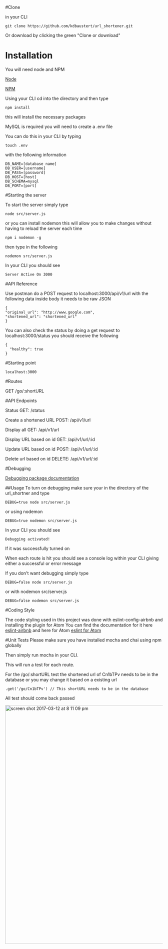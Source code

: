 #Clone

in your CLI

```
git clone https://github.com/kdbaustert/url_shortener.git
```

Or download by clicking the green "Clone or download"

# Installation

You will need node and NPM

[Node](https://nodejs.org/en/)

[NPM](https://www.npmjs.com/)

Using your CLI cd into the directory and then type

```
npm install
```
this will install the necessary packages

MySQL is required you will need to create a .env file

You can do this in your CLI by typing

```
touch .env
```

with the following information

```
DB_NAME=[database name]
DB_USER=[username]
DB_PASS=[password]
DB_HOST=[host]
DB_SCHEMA=mysql
DB_PORT=[port]
```

#Starting the server

To start the server simply type

```
node src/server.js
```

or you can install nodemon this will allow you to make changes without having to reload the server each time

```
npm i nodemon -g
```

then type in the following

```
nodemon src/server.js
```

In your CLI you should see

```
Server Active On 3000
```

#API Reference

Use postman do a POST request to localhost:3000/api/v1/url with the following data inside body it needs to be raw JSON

```
{
"original_url": "http://www.google.com",
"shortened_url": "shortened_url"
}
```

You can also check the status by doing a get request to localhost:3000/status you should receive the following

```
{
  "healthy": true
}
```

#Starting point

```
localhost:3000
```

#Routes

GET /go/:shortURL

#API Endpoints

Status
GET: /status

Create a shortened URL POST: /api/v1/url

Display all GET: /api/v1/url

Display URL based on id GET: /api/v1/url/:id

Update URL based on id POST: /api/v1/url/:id

Delete url based on id DELETE: /api/v1/url/:id

#Debugging

[Debugging package documentation](https://github.com/kdbaustert/Utility-Tool)

##Usage
To turn on debugging make sure your in the directory of the url_shortner and type

```
DEBUG=true node src/server.js
```

or using nodemon

```
DEBUG=true nodemon src/server.js
```

In your CLI you should see

```
Debugging activated!
```

If it was successfully turned on

When each route is hit you should see a console log within your CLI giving either a successful or error message

If you don't want debugging simply type

```
DEBUG=false node src/server.js
```

or with nodemon src/server.js

```
DEBUG=false nodemon src/server.js
```

#Coding Style

The code styling used in this project was done with eslint-config-airbnb and installing the plugin for Atom You can find the documentation for it here [eslint-airbnb](https://www.npmjs.com/package/eslint-config-airbnb) and here for Atom [eslint for Atom](https://atom.io/packages/eslint)

#Unit Tests
Please make sure you have installed mocha and chai using npm globally

Then simply run mocha in your CLI.

This will run a test for each route.

For the /go/:shortURL test the shortened url of Cn1bTPv needs to be in the database or you may change it based on a existing url

```
.get('/go/Cn1bTPv') // This shortURL needs to be in the database
```

All test should come back passed

<img width="764" alt="screen shot 2017-03-12 at 8 11 09 pm" src="https://cloud.githubusercontent.com/assets/12704978/23837546/9d081630-0760-11e7-9a23-c2d2e93131ea.png">
